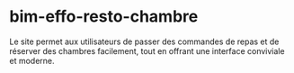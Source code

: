 # bim-effo-resto-chambre
Le site permet aux utilisateurs de passer des commandes de repas et de réserver des chambres facilement, tout en offrant une interface conviviale et moderne.

